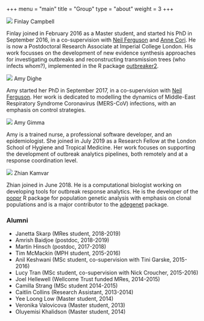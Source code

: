 +++
menu = "main"
title = "Group"
type = "about"
weight = 3
+++




<div class="member">
<img src="/images/finlay-campbell.jpg"> <font class="title">Finlay Campbell</font>

<p> Finlay joined in February 2016 as a Master student, and started his PhD in
September 2016, in a co-supervision with <a
href="https://www.imperial.ac.uk/people/neil.ferguson"> Neil Ferguson</a> and <a
href="http://www.imperial.ac.uk/people/a.cori">Anne Cori</a>.  He is now a
Postdoctoral Research Associate at Imperial College London. His work focusses on
the development of new evidence synthesis approaches for investigating outbreaks
and reconstructing transmission trees (who infects whom?), implemented in the R
package <a
href="http://www.repidemicsconsortium.org/outbreaker2">outbreaker2</a>.

</p>

</div>




<div class="member">
<img src="/images/amy-dighe.jpg"> <font class="title">Amy Dighe</font>

<p>
Amy started her PhD in September 2017, in a co-supervision with <a
href="https://www.imperial.ac.uk/people/neil.ferguson"> Neil Ferguson</a>. Her
work is dedicated to modelling the dynamics of Middle-East Respiratory Syndrome
Coronavirus (MERS-CoV) infections, with an emphasis on control strategies.

</p>

</div>


<div class="member">
<img src="/images/amy-gimma.jpg"> <font class="title">Amy Gimma</font>

<p> Amy is a trained nurse, a professional software developer, and an
epidemiologist. She joined in July 2019 as a Research Fellow at the London
School of Hygiene and Tropical Medicine. Her work focuses on supporting the
development of outbreak analytics pipelines, both remotely and at a response
coordination level.

</p>

</div>


<div class="member">
<img src="/images/zhian-kamvar.jpg"> <font class="title">Zhian Kamvar</font>

<p> Zhian joined in June 2018. He is a computational biologist working on
developing tools for outbreak response analytics. He is the developer of the <a
href="https://cran.r-project.org/package=poppr">poppr</a> R package for
population genetic analysis with emphasis on clonal populations and is a major
contributor to the <a
href="https://cran.r-project.org/package=adegenet">adegenet</a> package.

</p>

</div>




### Alumni

- Janetta Skarp (MRes student, 2018-2019)
- Amrish Baidjoe (postdoc, 2018-2019)
- Martin Hinsch (postdoc, 2017-2018)
- Tim McMackin (MPH student, 2015-2016)
- Anil Keshwani (MSc student, co-supervision with Tini Garske, 2015-2016)
- Lucy Tran (MSc student, co-supervision with Nick Croucher, 2015-2016)
- Joel Hellewell (Wellcome Trust funded MRes, 2014-2015)
- Camilla Strang (MSc student 2014-2015)
- Caitlin Collins (Research Assistant, 2013-2014)
- Yee Loong Low (Master student, 2014)
- Veronika Valovicova (Master student, 2013)
- Oluyemisi Khalidson (Master student, 2014)



<br>
<br>
<br>
